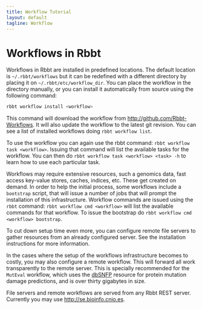 ```yaml
---
title: Workflow Tutorial
layout: default
tagline: Workflow
---
```


# Workflows in Rbbt

Workflows in Rbbt are installed in predefined locations. The default location
is `~/.rbbt/workflows` but it can be redefined with a different directory
by placing it on `~/.rbbt/etc/workflow_dir`. You can place the workflow in the
directory manually, or you can install it automatically from source using
the following command:

```bash
rbbt workflow install <workflow>
```

This command will download the workflow from http://github.com/Rbbt-Workflows.
It will also update the workflow to the latest git revision. You can see
a list of installed workflows doing `rbbt workflow list`.

To use the workflow you can again use the rbbt command: `rbbt workflow task
<workflow>`. Issuing that command will list the available tasks for the
workflow. You can then do `rbbt workflow task <workflow> <task> -h` to learn
how to use each particular task.

Workflows may require extensive resources, such a genomics data, fast access
key-value stores, caches, indices, etc. These get created on demand. In order
to help the initial process, some workflows include a `bootstrap` script, that
will issue a number of jobs that will prompt the installation of this
infrastructure. Workflow commands are issued using the `rbbt` command: `rbbt
workflow cmd <workflow>` will list the available commands for that workflow.
To issue the bootstrap do `rbbt workflow cmd <workflow> bootstrap`.

To cut down setup time even more, you can configure remote file servers to
gather resources from an already configured server. See the installation
instructions for more information.

In the cases where the setup of the workflows infrastructure becomes to costly,
you may also configure a remote workflow. This will forward all work
transparently to the remote server. This is specially recommended for the
`MutEval` workflow, which uses the
[dbSNFP](https://sites.google.com/site/jpopgen/dbNSFP) resource for protein
mutation damage predictions, and is over thirty gigabytes in size.

File servers and remote workflows are served from any Rbbt REST server.
Currently you may use http://se.bioinfo.cnio.es.

